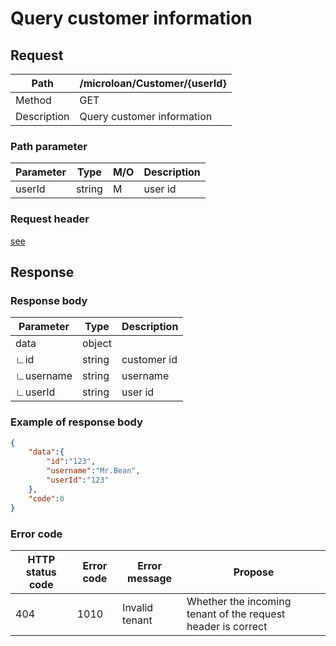 # Query customer information

## Request

| Path        | /microloan/Customer/{userId} |
| ----------- | ---------------------------- |
| Method      | GET                          |
| Description | Query customer information   |

### Path parameter

| Parameter | Type   | M/O  | Description |
| --------- | ------ | ---- | ----------- |
| userId    | string | M    | user id     |

### Request header

[see](../../header.md)

## Response

### Response body

| Parameter | Type   | Description |
| --------- | ------ | ----------- |
| data      | object |             |
| ∟id       | string | customer id |
| ∟username | string | username    |
| ∟userId   | string | user id     |

### Example of response body

```json
{
    "data":{
        "id":"123",
        "username":"Mr.Bean",
        "userId":"123"
    },
    "code":0
}
```

### Error code

| HTTP status code | Error code | Error message  | Propose                                                      |
| ---------------- | ---------- | -------------- | ------------------------------------------------------------ |
| 404              | 1010       | Invalid tenant | Whether the incoming tenant of the request header is correct |